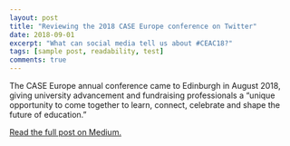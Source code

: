```yaml
---
layout: post
title: "Reviewing the 2018 CASE Europe conference on Twitter"
date: 2018-09-01
excerpt: "What can social media tell us about #CEAC18?"
tags: [sample post, readability, test]
comments: true
---
```


The CASE Europe annual conference came to Edinburgh in August 2018, giving university advancement and fundraising professionals a “unique opportunity to come together to learn, connect, celebrate and shape the future of education.”

[Read the full post on Medium.][1]

[1]: https://medium.com/@chrisBow/reviewing-the-2018-case-europe-conference-on-twitter-885e89a59b22